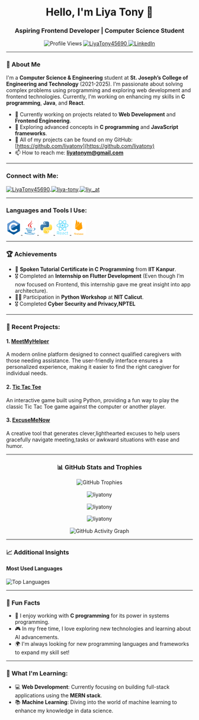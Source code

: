 <h1 align="center">Hello, I'm Liya Tony 👋</h1>
<h3 align="center">Aspiring Frontend Developer | Computer Science Student</h3>    

<p align="center">
  <img src="https://komarev.com/ghpvc/?username=liyatony&label=Profile%20Views&color=0e75b6&style=flat" alt="Profile Views" />
  <a href="https://x.com/LiyaTony45690" target="blank">
    <img src="https://img.shields.io/twitter/follow/LiyaTony45690?logo=twitter&style=for-the-badge" alt="LiyaTony45690" /> 
  </a> 
  <a href="https://linkedin.com/in/liya-tony-86a568226" target="blank">
    <img src="https://img.shields.io/badge/LinkedIn-Connect-blue?style=for-the-badge&logo=linkedin" alt="LinkedIn" />
  </a>
</p>

---

### 🚀 About Me
I'm a **Computer Science & Engineering** student at **St. Joseph’s College of Engineering and Technology** (2021-2025). I’m passionate about solving complex problems using programming and exploring web development and frontend technologies. Currently, I'm working on enhancing my skills in **C programming**, **Java**, and **React**.

- 🔭 Currently working on projects related to **Web Development** and **Frontend Engineering**.
- 🌱 Exploring advanced concepts in **C programming** and **JavaScript frameworks**.
- 💼 All of my projects can be found on my GitHub: [https://github.com/liyatony](https://github.com/liyatony)
- 📫 How to reach me: **liyatonym@gmail.com**

---

<h3 align="left">Connect with Me:</h3>
<p align="left">
  <a href="https://x.com/LiyaTony45690" target="blank">
    <img align="center" src="https://raw.githubusercontent.com/rahuldkjain/github-profile-readme-generator/master/src/images/icons/Social/twitter.svg" alt="LiyaTony45690" height="30" width="40" />
  </a>
  <a href="https://linkedin.com/in/liya-tony-86a568226" target="blank">
    <img align="center" src="https://raw.githubusercontent.com/rahuldkjain/github-profile-readme-generator/master/src/images/icons/Social/linked-in-alt.svg" alt="liya-tony" height="30" width="40" />
  </a>
  <a href="https://www.instagram.com/liy._at/" target="blank">
    <img align="center" src="https://raw.githubusercontent.com/rahuldkjain/github-profile-readme-generator/master/src/images/icons/Social/instagram.svg" alt="liy._at" height="30" width="40" />
  </a>
</p>

---

<h3 align="left">Languages and Tools I Use:</h3>
<p align="left">
  <a href="https://www.cprogramming.com/" target="_blank" rel="noreferrer">
    <img src="https://raw.githubusercontent.com/devicons/devicon/master/icons/c/c-original.svg" alt="C" width="40" height="40"/>
  </a>
  <a href="https://www.java.com" target="_blank" rel="noreferrer">
    <img src="https://raw.githubusercontent.com/devicons/devicon/master/icons/java/java-original.svg" alt="Java" width="40" height="40"/>
  </a>
  <a href="https://www.python.org" target="_blank" rel="noreferrer">
    <img src="https://raw.githubusercontent.com/devicons/devicon/master/icons/python/python-original.svg" alt="Python" width="40" height="40"/>
  </a>
  <a href="https://reactjs.org/" target="_blank" rel="noreferrer">
    <img src="https://raw.githubusercontent.com/devicons/devicon/master/icons/react/react-original-wordmark.svg" alt="React" width="40" height="40"/>
  </a>
  <a href="https://firebase.google.com/" target="_blank" rel="noreferrer">
    <img src="https://raw.githubusercontent.com/devicons/devicon/master/icons/firebase/firebase-plain-wordmark.svg" alt="Firebase" width="40" height="40"/>
  </a>
</p>

---

### 🏆 Achievements
- 🥇 **Spoken Tutorial Certificate in C Programming** from **IIT Kanpur**.
- 🎖️ Completed an **Internship on Flutter Development** (Even though I’m now focused on Frontend, this internship gave me great insight into app architecture).
- 🧑‍💻 Participation in **Python Workshop** at **NIT Calicut**.
- 🎖️ Completed **Cyber Security and Privacy,NPTEL**
---

### 💼 Recent Projects:
#### **1. [MeetMyHelper](https://github.com/liyatony/MeetMyHelper)**  
A modern online platform designed to connect qualified caregivers with those needing assistance. The user-friendly interface ensures a personalized experience, making it easier to find the right caregiver for individual needs.

#### **2. [Tic Tac Toe](https://github.com/liyatony/Tic-Tac-Toe)**  
An interactive game built using Python, providing a fun way to play the classic Tic Tac Toe game against the computer or another player.

#### **3. [ExcuseMeNow](https://liyatony.github.io/ExcuseMeNow/)** 
A creative tool that generates clever,lighthearted excuses to help users gracefully navigate meeting,tasks or awkward situations with ease and humor.

---

<h3 align="center">📊 GitHub Stats and Trophies</h3>
<p align="center">
  <img src="https://github-profile-trophy.vercel.app/?username=liyatony&theme=gruvbox" alt="GitHub Trophies" />
</p>

<p align="center">
  <img align="center" src="https://github-readme-streak-stats.herokuapp.com/?user=liyatony&theme=gruvbox" alt="liyatony" />
</p>

<p align="center">
  <img align="center" height="180em" src="https://github-readme-stats.vercel.app/api?username=liyatony&show_icons=true&locale=en&theme=gruvbox" alt="liyatony" />
</p>

<p align="center">
  <img align="center" height="180em" src="https://github-readme-stats.vercel.app/api/top-langs/?username=liyatony&langs_count=8&theme=gruvbox" alt="liyatony" />
</p>

<p align="center">
  <img align="center" height="200em" src="https://github-readme-activity-graph.vercel.app/graph?username=liyatony&theme=react-dark" alt="GitHub Activity Graph" />
</p>

---

### 📈 Additional Insights
#### Most Used Languages
<p align="left">
  <img src="https://github-readme-stats.vercel.app/api/top-langs/?username=liyatony&layout=compact&theme=gruvbox&langs_count=6" alt="Top Languages" />
</p>

---



### 🎯 Fun Facts
- 🔧 I enjoy working with **C programming** for its power in systems programming.
- 🎮 In my free time, I love exploring new technologies and learning about AI advancements.
- 🌍 I'm always looking for new programming languages and frameworks to expand my skill set!

---

### 🌟 What I'm Learning:
- 💻 **Web Development**: Currently focusing on building full-stack applications using the **MERN stack**.
- 📚 **Machine Learning**: Diving into the world of machine learning to enhance my knowledge in data science.
